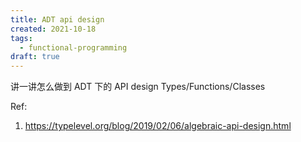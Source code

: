 ```yaml
---
title: ADT api design
created: 2021-10-18
tags:
  - functional-programming
draft: true
---
```


讲一讲怎么做到 ADT 下的 API design Types/Functions/Classes

Ref:

1. https://typelevel.org/blog/2019/02/06/algebraic-api-design.html
